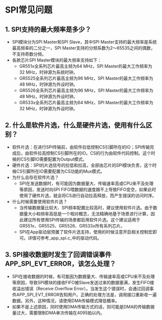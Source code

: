 # SPI常见问题



## 1. SPI支持的最大频率是多少？

-   SPI模块分为SPI Master和SPI Slave，其中SPI Master支持的最大频率是系统最高频率的二分之一，SPI Master支持的分频系数为2～65535之间的偶数，不支持奇数分频。
-   各款芯片SPI Master模块的最大频率支持如下：
    -   GR551x全系列芯片最高主频为64 MHz，SPI Master的最大工作频率为32 MHz，时钟源为系统时钟。
    -   GR5525全系列芯片最高主频为96 MHz，SPI Master的最大工作频率为48 MHz，时钟源为外设时钟。
    -   GR5526全系列芯片最高主频为96 MHz，SPI Master的最大工作频率为48 MHz，时钟源为外设时钟。
    -   GR533x全系列芯片最高主频为64 MHz，SPI Master的最大工作频率为32 MHz，时钟源为外设时钟。



## 2. 什么是软件片选，什么是硬件片选，使用有什么区别？

-   软件片选：在进行SPI传输前，由软件拉低控制CS引脚所在的IO；SPI传输完成后，由软件拉高控制CS引脚所在的IO。CS的行为由软件代码控制。这个时候的CS引脚IO需要配置为Output模式。
-   硬件片选：SPI的片选信号的拉低和拉高，全部由芯片的SPI模块负责，这个时候CS引脚所在IO需要配置为CS功能的Mux模式。
-   为什么会存在软件片选？
    -   SPI在发送数据时，有可能因为数据量大、传输速率高或CPU来不及处理等原因，发送时向SPI FIFO喂数据的速度跟不上导致FIFO变空，如果此时使用了硬件片选，就会将CS进行自动拉高释放，而产生错误的访问时序。
-   什么时候需要使用软件片选？
    -   当传输数据量比较大、SPI频率配置比较高时，建议使用软件片选。由于数据量大小和频率高低是一个相对概念，无法精确地基于场景进行计算，因此建议所有使用SPI传输的场景都启用软件片选。这个建议适用于GR551x、GR5525、GR5526、GR533x所有系列芯片。
    -   SPI在App驱动层预置了软件片选支持，使用的时候注意开启相关控制宏即可。详情可参考_app_spi.c_中的驱动代码。



## 3. SPI接收数据时发生了回调错误事件APP_SPI_EVT_ERROR，该怎么处理？

-   SPI在接收数据的时候，有可能因为数据量大、传输速率高或CPU来不及处理等原因，导致SPI模块的接收FIFO被Slave发送过来的数据塞满，发生FIFO接收溢出错误（Receive Overflow Error）。当发生这个错误时，会通过回调事件APP_SPI_EVT_ERROR告知用户。正确的处理方法是，调用接口重新收一遍数据。另外，这种情况，请使用DMA传输模式降低概率。
-   如果不是上述原因，同时使用DMA传输方式的话，则可能是DMA的传输数据量过大，需要限制DMA单次传输在4095拍以内。

